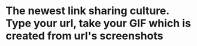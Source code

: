 # The newest link sharing culture. Type your url, take your GIF which is created from url's screenshots
